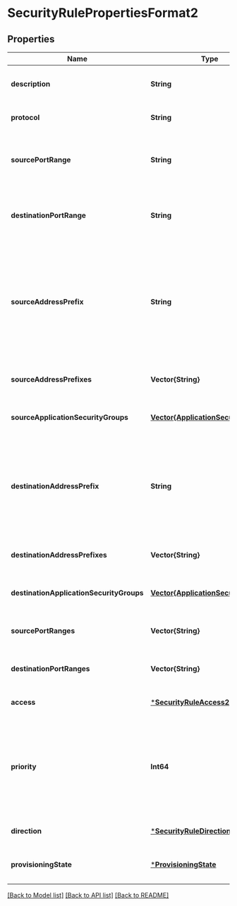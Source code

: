 # SecurityRulePropertiesFormat2


## Properties
Name | Type | Description | Notes
------------ | ------------- | ------------- | -------------
**description** | **String** | A description for this rule. Restricted to 140 chars. | [optional] [default to nothing]
**protocol** | **String** | Network protocol this rule applies to. | [default to nothing]
**sourcePortRange** | **String** | The source port or range. Integer or range between 0 and 65535. Asterisk &#39;*&#39; can also be used to match all ports. | [optional] [default to nothing]
**destinationPortRange** | **String** | The destination port or range. Integer or range between 0 and 65535. Asterisk &#39;*&#39; can also be used to match all ports. | [optional] [default to nothing]
**sourceAddressPrefix** | **String** | The CIDR or source IP range. Asterisk &#39;*&#39; can also be used to match all source IPs. Default tags such as &#39;VirtualNetwork&#39;, &#39;AzureLoadBalancer&#39; and &#39;Internet&#39; can also be used. If this is an ingress rule, specifies where network traffic originates from. | [optional] [default to nothing]
**sourceAddressPrefixes** | **Vector{String}** | The CIDR or source IP ranges. | [optional] [default to nothing]
**sourceApplicationSecurityGroups** | [**Vector{ApplicationSecurityGroup}**](ApplicationSecurityGroup.md) | The application security group specified as source. | [optional] [default to nothing]
**destinationAddressPrefix** | **String** | The destination address prefix. CIDR or destination IP range. Asterisk &#39;*&#39; can also be used to match all source IPs. Default tags such as &#39;VirtualNetwork&#39;, &#39;AzureLoadBalancer&#39; and &#39;Internet&#39; can also be used. | [optional] [default to nothing]
**destinationAddressPrefixes** | **Vector{String}** | The destination address prefixes. CIDR or destination IP ranges. | [optional] [default to nothing]
**destinationApplicationSecurityGroups** | [**Vector{ApplicationSecurityGroup}**](ApplicationSecurityGroup.md) | The application security group specified as destination. | [optional] [default to nothing]
**sourcePortRanges** | **Vector{String}** | The source port ranges. | [optional] [default to nothing]
**destinationPortRanges** | **Vector{String}** | The destination port ranges. | [optional] [default to nothing]
**access** | [***SecurityRuleAccess2**](SecurityRuleAccess2.md) |  | [default to nothing]
**priority** | **Int64** | The priority of the rule. The value can be between 100 and 4096. The priority number must be unique for each rule in the collection. The lower the priority number, the higher the priority of the rule. | [default to nothing]
**direction** | [***SecurityRuleDirection2**](SecurityRuleDirection2.md) |  | [default to nothing]
**provisioningState** | [***ProvisioningState**](ProvisioningState.md) |  | [optional] [default to nothing]


[[Back to Model list]](../README.md#models) [[Back to API list]](../README.md#api-endpoints) [[Back to README]](../README.md)


